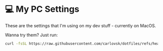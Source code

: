# 💻 My PC Settings

These are the settings that I'm using on my dev stuff - currently on MacOS.

Wanna try them? Just run:

```bash
curl -fsSL https://raw.githubusercontent.com/carlovsk/dotfiles/refs/heads/master/tools/setup_dev_env_mac.sh | bash
```
